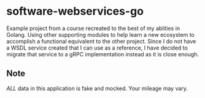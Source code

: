 # software-webservices-go

Example project from a course recreated to the best of my ablities in Golang. Using other supporting modules to help learn a new ecosystem to accomplish a functional equivalent to the other project. Since I do not have a WSDL service created that I can use as a reference, I have decided to migrate that service to a gRPC implementation instead as it is close enough.

## Note
*ALL* data in this application is fake and mocked. Your mileage may vary.
